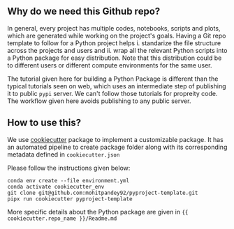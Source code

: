## Why do we need this Github repo?
In general, every project has multiple codes, notebooks, scripts and plots, which are generated while working on the project's goals. Having a Git repo template to follow for a Python project helps i. standarize the file structure across the projects and users and ii. wrap all the relevant Python scripts into a Python package for easy distribution. Note that this distribution could be to different users or different compute environments for the same user.

The tutorial given here for building a Python Package is different than the typical tutorials seen on web, which uses an intermediate step of publishing it to public `pypi` server. We can't follow those tutorials for propreity code. The workflow given here avoids publishing to any public server.


## How to use this?

We use [cookiecutter](https://github.com/cookiecutter/cookiecutter) package to implement a customizable package. It has an automated pipeline to create package folder along with its corresponding metadata defined in `cookiecutter.json`

Please follow the instructions given below:

``` 
conda env create --file environment.yml
conda activate cookiecutter_env
git clone git@github.com:mohitpandey92/pyproject-template.git
pipx run cookiecutter pyproject-template
```

More specific details about the Python package are given in `{{ cookiecutter.repo_name }}/Readme.md`

